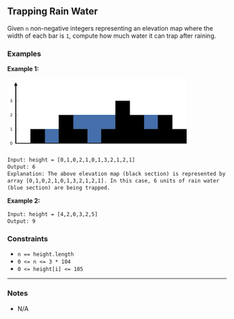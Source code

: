 ## Trapping Rain Water

Given `n` non-negative integers representing an elevation map where the width of each bar is `1`, compute how much water it can trap after raining.

### Examples

**Example 1:**

<p align="left">
  <img src="../../../assets/rainwatertrap.png" alt="Rain water trap">
</p>

```text
Input: height = [0,1,0,2,1,0,1,3,2,1,2,1]
Output: 6
Explanation: The above elevation map (black section) is represented by array [0,1,0,2,1,0,1,3,2,1,2,1]. In this case, 6 units of rain water (blue section) are being trapped.
```

**Example 2:**

```text
Input: height = [4,2,0,3,2,5]
Output: 9
```

### Constraints

- `n == height.length`
- `0 <= n <= 3 * 104`
- `0 <= height[i] <= 105`

---

### Notes

- N/A
